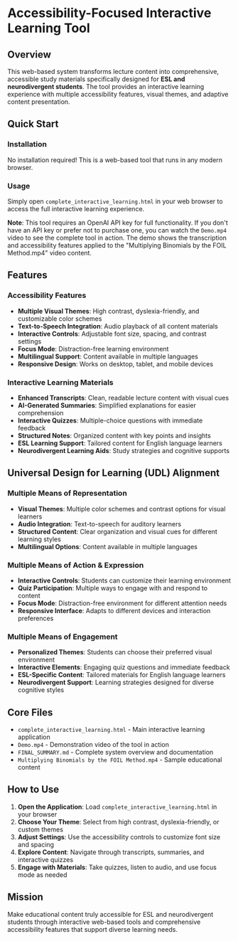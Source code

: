 # Accessibility-Focused Interactive Learning Tool

## Overview

This web-based system transforms lecture content into comprehensive, accessible study materials specifically designed for **ESL and neurodivergent students**. The tool provides an interactive learning experience with multiple accessibility features, visual themes, and adaptive content presentation.

## Quick Start

### Installation
No installation required! This is a web-based tool that runs in any modern browser.

### Usage
Simply open `complete_interactive_learning.html` in your web browser to access the full interactive learning experience.

**Note**: This tool requires an OpenAI API key for full functionality. If you don't have an API key or prefer not to purchase one, you can watch the `Demo.mp4` video to see the complete tool in action. The demo shows the transcription and accessibility features applied to the "Multiplying Binomials by the FOIL Method.mp4" video content.

## Features

### Accessibility Features
- **Multiple Visual Themes**: High contrast, dyslexia-friendly, and customizable color schemes
- **Text-to-Speech Integration**: Audio playback of all content materials
- **Interactive Controls**: Adjustable font size, spacing, and contrast settings
- **Focus Mode**: Distraction-free learning environment
- **Multilingual Support**: Content available in multiple languages
- **Responsive Design**: Works on desktop, tablet, and mobile devices

### Interactive Learning Materials
- **Enhanced Transcripts**: Clean, readable lecture content with visual cues
- **AI-Generated Summaries**: Simplified explanations for easier comprehension
- **Interactive Quizzes**: Multiple-choice questions with immediate feedback
- **Structured Notes**: Organized content with key points and insights
- **ESL Learning Support**: Tailored content for English language learners
- **Neurodivergent Learning Aids**: Study strategies and cognitive supports

## Universal Design for Learning (UDL) Alignment

### Multiple Means of Representation
- **Visual Themes**: Multiple color schemes and contrast options for visual learners
- **Audio Integration**: Text-to-speech for auditory learners
- **Structured Content**: Clear organization and visual cues for different learning styles
- **Multilingual Options**: Content available in multiple languages

### Multiple Means of Action & Expression
- **Interactive Controls**: Students can customize their learning environment
- **Quiz Participation**: Multiple ways to engage with and respond to content
- **Focus Mode**: Distraction-free environment for different attention needs
- **Responsive Interface**: Adapts to different devices and interaction preferences

### Multiple Means of Engagement
- **Personalized Themes**: Students can choose their preferred visual environment
- **Interactive Elements**: Engaging quiz questions and immediate feedback
- **ESL-Specific Content**: Tailored materials for English language learners
- **Neurodivergent Support**: Learning strategies designed for diverse cognitive styles

## Core Files

- `complete_interactive_learning.html` - Main interactive learning application
- `Demo.mp4` - Demonstration video of the tool in action
- `FINAL_SUMMARY.md` - Complete system overview and documentation
- `Multiplying Binomials by the FOIL Method.mp4` - Sample educational content

## How to Use

1. **Open the Application**: Load `complete_interactive_learning.html` in your browser
2. **Choose Your Theme**: Select from high contrast, dyslexia-friendly, or custom themes
3. **Adjust Settings**: Use the accessibility controls to customize font size and spacing
4. **Explore Content**: Navigate through transcripts, summaries, and interactive quizzes
5. **Engage with Materials**: Take quizzes, listen to audio, and use focus mode as needed

## Mission

Make educational content truly accessible for ESL and neurodivergent students through interactive web-based tools and comprehensive accessibility features that support diverse learning needs. 